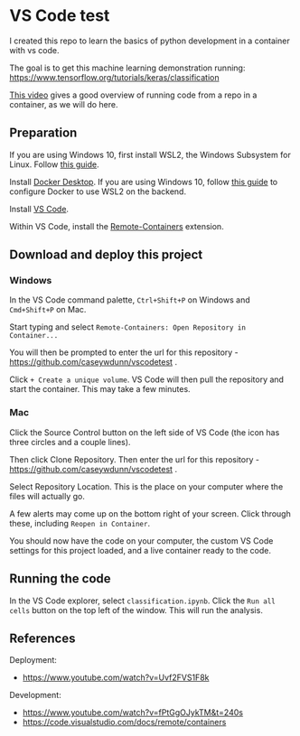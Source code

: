 # VS Code test

I created this repo to learn the basics of python development in a container with vs code. 

The goal is to get this machine learning demonstration running: https://www.tensorflow.org/tutorials/keras/classification


[This video](https://www.youtube.com/watch?v=Uvf2FVS1F8k) gives a good overview of running code from a repo in a container, as we will do here.

## Preparation

If you are using Windows 10, first install WSL2, the Windows Subsystem for Linux. Follow [this guide](https://docs.microsoft.com/en-us/windows/wsl/install-win10).

Install [Docker Desktop](https://www.docker.com/get-started). If you are using Windows 10, follow [this guide](https://docs.docker.com/docker-for-windows/wsl/) to configure Docker to use WSL2 on the backend.

Install [VS Code](https://code.visualstudio.com/).

Within VS Code, install the [Remote-Containers](https://marketplace.visualstudio.com/items?itemName=ms-vscode-remote.remote-containers) extension. 

## Download and deploy this project

### Windows

In the VS Code command palette, `Ctrl+Shift+P` on Windows and `Cmd+Shift+P` on Mac. 

Start typing and select `Remote-Containers: Open Repository in Container...`

You will then be prompted to enter the url for this repository - https://github.com/caseywdunn/vscodetest .

Click `+ Create a unique volume`. VS Code will then pull the repository and start the container. This may take a few minutes.

### Mac

Click the Source Control button on the left side of VS Code (the icon has three circles and a couple lines). 

Then click Clone Repository. Then enter the url for this repository - https://github.com/caseywdunn/vscodetest .

Select Repository Location. This is the place on your computer where the files will actually go.

A few alerts may come up on the bottom right of your screen. Click through these, including `Reopen in Container`.

You should now have the code on your computer, the custom VS Code settings for this project loaded, and a live container ready to the code.

## Running the code

In the VS Code explorer, select `classification.ipynb`. Click the `Run all cells` button on the top left of the window. This will run the analysis.

## References

Deployment:
- https://www.youtube.com/watch?v=Uvf2FVS1F8k

Development:

- https://www.youtube.com/watch?v=fPtGgOJykTM&t=240s
- https://code.visualstudio.com/docs/remote/containers